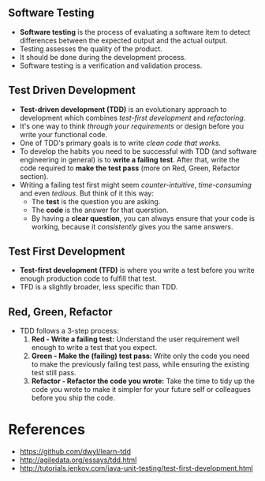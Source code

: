 ## Software Testing

- **Software testing** is the process of evaluating a software item to detect differences between the expected output and the actual output.
- Testing assesses the quality of the product.
- It should be done during the development process.
- Software testing is a verification and validation process.

## Test Driven Development

- **Test-driven development (TDD)** is an evolutionary approach to development which combines _test-first development_ and _refactoring_.
- It's one way to think _through your requirements_ or design before you write your functional code.
- One of TDD's primary goals is to write _clean code that works._
- To develop the habits you need to be successful with TDD (and software engineering in general) is to **write a failing test**. After that, write the code required to **make the test pass** (more on Red, Green, Refactor section).
- Writing a failing test first might seem _counter-intuitive_, _time-consuming_ and even _tedious_. But think of it this way:
  - The **test** is the question you are asking.
  - The **code** is the answer for that querstion.
  - By having a **clear question**, you can always ensure that your code is working, because it _consistently_ gives you the same answers.

## Test First Development

- **Test-first development (TFD)** is where you write a test before you write enough production code to fulfill that test.
- TFD is a slightly broader, less specific than TDD.

## Red, Green, Refactor

- TDD follows a 3-step process:
  1.  **Red - Write a failing test:** Understand the user requirement well enough to write a test that you expect.
  2.  **Green - Make the (failing) test pass:** Write only the code you need to make the previously failing test pass, while ensuring the existing test still pass.
  3.  **Refactor - Refactor the code you wrote:** Take the time to tidy up the code you wrote to make it simpler for your future self or colleagues before you ship the code.

# References

- https://github.com/dwyl/learn-tdd
- http://agiledata.org/essays/tdd.html
- http://tutorials.jenkov.com/java-unit-testing/test-first-development.html
